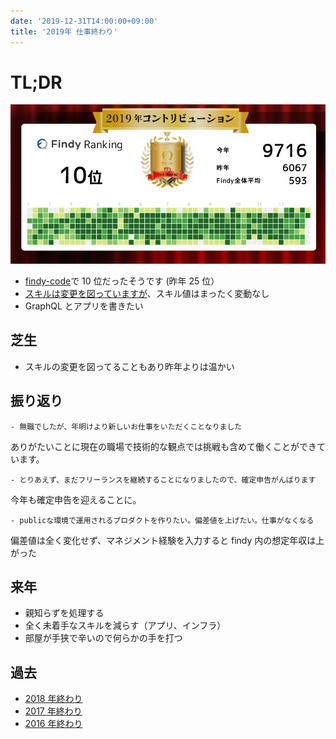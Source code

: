```yaml
---
date: '2019-12-31T14:00:00+09:00'
title: '2019年 仕事終わり'
---
```


# TL;DR

[![image](./yearly_contribution_tweet.jpg)](https://twitter.com/9renpoto/status/1211830790620762112)

- [findy-code](https://findy-code.io/)で 10 位だったそうです (昨年 25 位）
- [スキルは変更を図っていますが](https://9renpoto.dev/2019/12/08/next-stack/)、スキル値はまったく変動なし
- GraphQL とアプリを書きたい

## 芝生

- スキルの変更を図ってることもあり昨年よりは温かい

## 振り返り

    - 無職でしたが、年明けより新しいお仕事をいただくことなりました

ありがたいことに現在の職場で技術的な観点では挑戦も含めて働くことができています。

    - とりあえず、まだフリーランスを継続することになりましたので、確定申告がんばります

今年も確定申告を迎えることに。

    - publicな環境で運用されるプロダクトを作りたい。偏差値を上げたい。仕事がなくなる

偏差値は全く変化せず、マネジメント経験を入力すると findy 内の想定年収は上がった

## 来年

- 親知らずを処理する
- 全く未着手なスキルを減らす（アプリ、インフラ）
- 部屋が手狭で辛いので何らかの手を打つ

## 過去

- [2018 年終わり](https://9renpoto.dev/2018/12/31/2018-end/)
- [2017 年終わり](https://9renpoto.dev/2017/12/31/2017-end/)
- [2016 年終わり](https://9renpoto.dev/2017/01/01/2016/)
